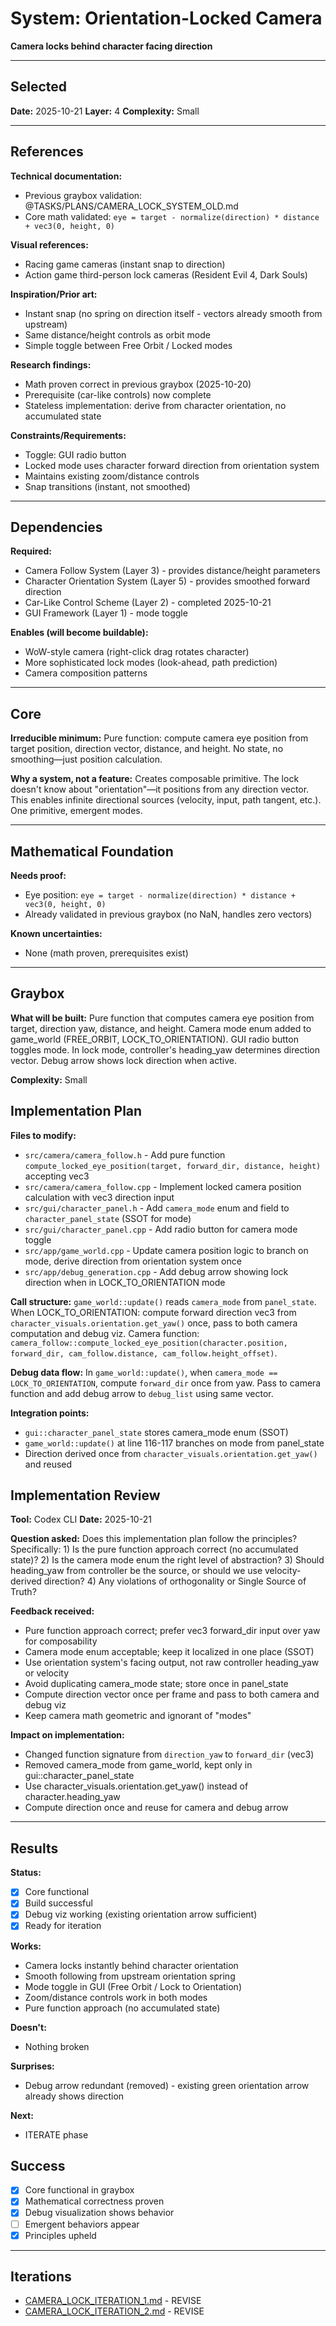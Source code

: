 # System: Orientation-Locked Camera

**Camera locks behind character facing direction**

---

<!-- BEGIN: SELECT/SELECTED -->
## Selected

**Date:** 2025-10-21
**Layer:** 4
**Complexity:** Small
<!-- END: SELECT/SELECTED -->

---

<!-- BEGIN: SELECT/REFERENCES -->
## References

**Technical documentation:**
- Previous graybox validation: @TASKS/PLANS/CAMERA_LOCK_SYSTEM_OLD.md
- Core math validated: `eye = target - normalize(direction) * distance + vec3(0, height, 0)`

**Visual references:**
- Racing game cameras (instant snap to direction)
- Action game third-person lock cameras (Resident Evil 4, Dark Souls)

**Inspiration/Prior art:**
- Instant snap (no spring on direction itself - vectors already smooth from upstream)
- Same distance/height controls as orbit mode
- Simple toggle between Free Orbit / Locked modes

**Research findings:**
- Math proven correct in previous graybox (2025-10-20)
- Prerequisite (car-like controls) now complete
- Stateless implementation: derive from character orientation, no accumulated state

**Constraints/Requirements:**
- Toggle: GUI radio button
- Locked mode uses character forward direction from orientation system
- Maintains existing zoom/distance controls
- Snap transitions (instant, not smoothed)
<!-- END: SELECT/REFERENCES -->

---

<!-- BEGIN: SELECT/DEPENDENCIES -->
## Dependencies

**Required:**
- Camera Follow System (Layer 3) - provides distance/height parameters
- Character Orientation System (Layer 5) - provides smoothed forward direction
- Car-Like Control Scheme (Layer 2) - completed 2025-10-21
- GUI Framework (Layer 1) - mode toggle

**Enables (will become buildable):**
- WoW-style camera (right-click drag rotates character)
- More sophisticated lock modes (look-ahead, path prediction)
- Camera composition patterns
<!-- END: SELECT/DEPENDENCIES -->

---

<!-- BEGIN: SELECT/CORE -->
## Core

**Irreducible minimum:**
Pure function: compute camera eye position from target position, direction vector, distance, and height. No state, no smoothing—just position calculation.

**Why a system, not a feature:**
Creates composable primitive. The lock doesn't know about "orientation"—it positions from any direction vector. This enables infinite directional sources (velocity, input, path tangent, etc.). One primitive, emergent modes.
<!-- END: SELECT/CORE -->

---

<!-- BEGIN: SELECT/MATHEMATICAL_FOUNDATION -->
## Mathematical Foundation

**Needs proof:**
- Eye position: `eye = target - normalize(direction) * distance + vec3(0, height, 0)`
- Already validated in previous graybox (no NaN, handles zero vectors)

**Known uncertainties:**
- None (math proven, prerequisites exist)
<!-- END: SELECT/MATHEMATICAL_FOUNDATION -->

---

<!-- BEGIN: GRAYBOX/SCOPE -->
## Graybox

**What will be built:**
Pure function that computes camera eye position from target, direction yaw, distance, and height. Camera mode enum added to game_world (FREE_ORBIT, LOCK_TO_ORIENTATION). GUI radio button toggles mode. In lock mode, controller's heading_yaw determines direction vector. Debug arrow shows lock direction when active.

**Complexity:** Small
<!-- END: GRAYBOX/SCOPE -->

<!-- BEGIN: GRAYBOX/IMPLEMENTATION_PLAN -->
## Implementation Plan

**Files to modify:**
- `src/camera/camera_follow.h` - Add pure function `compute_locked_eye_position(target, forward_dir, distance, height)` accepting vec3
- `src/camera/camera_follow.cpp` - Implement locked camera position calculation with vec3 direction input
- `src/gui/character_panel.h` - Add `camera_mode` enum and field to `character_panel_state` (SSOT for mode)
- `src/gui/character_panel.cpp` - Add radio button for camera mode toggle
- `src/app/game_world.cpp` - Update camera position logic to branch on mode, derive direction from orientation system once
- `src/app/debug_generation.cpp` - Add debug arrow showing lock direction when in LOCK_TO_ORIENTATION mode

**Call structure:**
`game_world::update()` reads `camera_mode` from `panel_state`. When LOCK_TO_ORIENTATION: compute forward direction vec3 from `character_visuals.orientation.get_yaw()` once, pass to both camera computation and debug viz. Camera function: `camera_follow::compute_locked_eye_position(character.position, forward_dir, cam_follow.distance, cam_follow.height_offset)`.

**Debug data flow:**
In `game_world::update()`, when `camera_mode == LOCK_TO_ORIENTATION`, compute `forward_dir` once from yaw. Pass to camera function and add debug arrow to `debug_list` using same vector.

**Integration points:**
- `gui::character_panel_state` stores camera_mode enum (SSOT)
- `game_world::update()` at line 116-117 branches on mode from panel_state
- Direction derived once from `character_visuals.orientation.get_yaw()` and reused
<!-- END: GRAYBOX/IMPLEMENTATION_PLAN -->

<!-- BEGIN: GRAYBOX/REVIEW -->
## Implementation Review

**Tool:** Codex CLI
**Date:** 2025-10-21

**Question asked:**
Does this implementation plan follow the principles? Specifically: 1) Is the pure function approach correct (no accumulated state)? 2) Is the camera mode enum the right level of abstraction? 3) Should heading_yaw from controller be the source, or should we use velocity-derived direction? 4) Any violations of orthogonality or Single Source of Truth?

**Feedback received:**
- Pure function approach correct; prefer vec3 forward_dir input over yaw for composability
- Camera mode enum acceptable; keep it localized in one place (SSOT)
- Use orientation system's facing output, not raw controller heading_yaw or velocity
- Avoid duplicating camera_mode state; store once in panel_state
- Compute direction vector once per frame and pass to both camera and debug viz
- Keep camera math geometric and ignorant of "modes"

**Impact on implementation:**
- Changed function signature from `direction_yaw` to `forward_dir` (vec3)
- Removed camera_mode from game_world, kept only in gui::character_panel_state
- Use character_visuals.orientation.get_yaw() instead of character.heading_yaw
- Compute direction once and reuse for camera and debug arrow
<!-- END: GRAYBOX/REVIEW -->

---

<!-- BEGIN: GRAYBOX/RESULTS -->
## Results

**Status:**
- [x] Core functional
- [x] Build successful
- [x] Debug viz working (existing orientation arrow sufficient)
- [x] Ready for iteration

**Works:**
- Camera locks instantly behind character orientation
- Smooth following from upstream orientation spring
- Mode toggle in GUI (Free Orbit / Lock to Orientation)
- Zoom/distance controls work in both modes
- Pure function approach (no accumulated state)

**Doesn't:**
- Nothing broken

**Surprises:**
- Debug arrow redundant (removed) - existing green orientation arrow already shows direction

**Next:**
- ITERATE phase
<!-- END: GRAYBOX/RESULTS -->

<!-- BEGIN: SELECT/SUCCESS -->
## Success

- [x] Core functional in graybox
- [x] Mathematical correctness proven
- [x] Debug visualization shows behavior
- [ ] Emergent behaviors appear
- [x] Principles upheld
<!-- END: SELECT/SUCCESS -->

---

## Iterations

- [CAMERA_LOCK_ITERATION_1.md](CAMERA_LOCK_ITERATION_1.md) - REVISE
- [CAMERA_LOCK_ITERATION_2.md](CAMERA_LOCK_ITERATION_2.md) - REVISE
